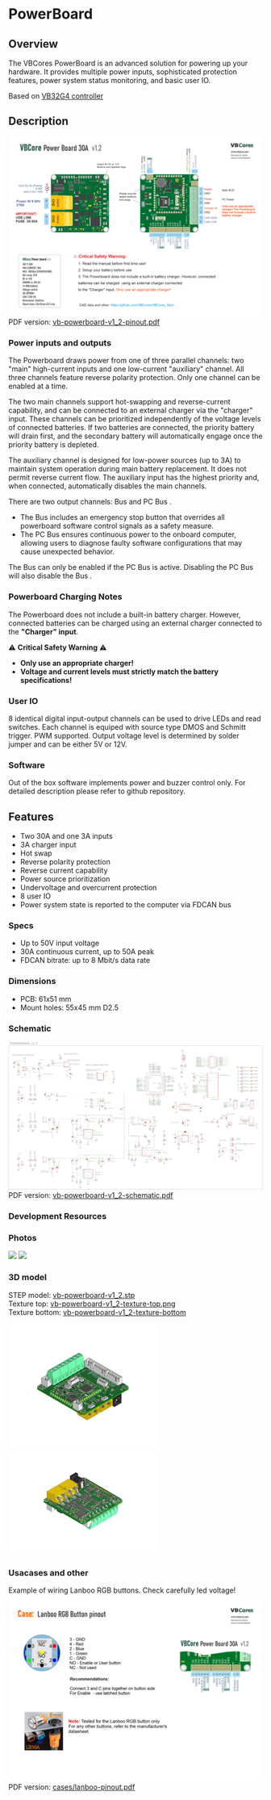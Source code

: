 # PowerBoard

## Overview
The VBCores PowerBoard is an advanced solution for powering up your hardware. It provides multiple power inputs, sophisticated protection features, power system status monitoring, and basic user IO.

Based on [VB32G4 controller](https://github.com/VBCores/VBCores_files/tree/main/01-VB-Core32G4) 




## Description

![VBCores Powerboard 30A](vb-powerboard-v1_2-pinout.png)
PDF version: [vb-powerboard-v1_2-pinout.pdf](vb-powerboard-v1_2-pinout.pdf)

### Power inputs and outputs
The Powerboard draws power from one of three parallel channels: two "main" high-current inputs and one low-current "auxiliary" channel.
All three channels feature reverse polarity protection. Only one channel can be enabled at a time.

The two main channels support hot-swapping and reverse-current capability, and can be connected to an external charger via the "charger" input. These channels can be prioritized independently of the voltage levels of connected batteries. If two batteries are connected, the priority battery will drain first, and the secondary battery will automatically engage once the priority battery is depleted.

The auxiliary channel is designed for low-power sources (up to 3A) to maintain system operation during main battery replacement. It does not permit reverse current flow. The auxiliary input has the highest priority and, when connected, automatically disables the main channels.

There are two output channels: Bus and PC Bus .

- The Bus includes an emergency stop button that overrides all powerboard software control signals as a safety measure.
- The PC Bus ensures continuous power to the onboard computer, allowing users to diagnose faulty software configurations that may cause unexpected behavior.

The Bus can only be enabled if the PC Bus is active. Disabling the PC Bus will also disable the Bus .


### **Powerboard Charging Notes**  
The Powerboard does not include a built-in battery charger. However, connected batteries can be charged using an external charger connected to the **"Charger" input**.  

⚠️ **Critical Safety Warning** ⚠️  
- **Only use an appropriate charger!**  
- **Voltage and current levels must strictly match the battery specifications!**  

### User IO
8 identical digital input-output channels can be used to drive LEDs and read switches. Each channel is equiped with source type DMOS and Schmitt trigger. PWM supported. Output voltage level is determined by solder jumper and can be either 5V or 12V. 

### Software
Out of the box software implements power and buzzer control only. For detailed description please refer to github repository. 


## Features
- Two 30A and one 3A inputs
- 3A charger input
- Hot swap
- Reverse polarity protection
- Reverse current capability
- Power source prioritization
- Undervoltage and overcurrent protection
- 8 user IO
- Power system state is reported to the computer via FDCAN bus

### Specs
- Up to 50V input voltage
- 30A continuous current, up to 50A peak
- FDCAN bitrate: up to 8 Mbit/s data rate
  
### Dimensions
- PCB: 61x51 mm
- Mount holes: 55x45 mm D2.5

### Schematic
![VBCore PowerBoard_V1_2 Schematic](vb-powerboard-v1_2-schematic.png)
PDF version: [vb-powerboard-v1_2-schematic.pdf](vb-powerboard-v1_2-schematic.pdf)


### Development Resources




### Photos
<p float="left">
<img src="vb-powerboard-v1_2-1.jpg" width="200">
<img src="vb-powerboard-v1_2-2.jpg" width="200">
</p>

### 3D model

STEP model: [vb-powerboard-v1_2.stp](vb-powerboard-v1_2.stp)
<br>
Texture top: [vb-powerboard-v1_2-texture-top.png](vb-powerboard-v1_2-texture-top.png)
<br>
Texture bottom: [vb-powerboard-v1_2-texture-bottom](vb-powerboard-v1_2-texture-bottom.png)

<p float="left">
<img src="vb-powerboard-v1_2-render-1.png" width="300">
<img src="vb-powerboard-v1_2-render-2.png" width="300">
</p>

### Usacases and other

Example of wiring Lanboo RGB buttons. Check carefully led voltage!

![VBCore PowerBoard_V1_2 Schematic](cases/lanboo-pinout.png)
PDF version: [cases/lanboo-pinout.pdf](cases/lanboo-pinout.pdf)





